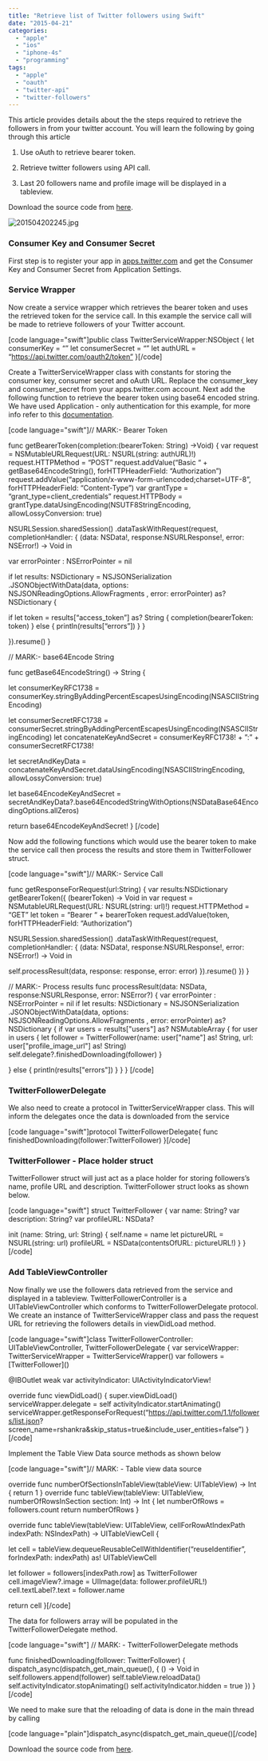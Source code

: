 ```yaml
---
title: "Retrieve list of Twitter followers using Swift"
date: "2015-04-21"
categories: 
  - "apple"
  - "ios"
  - "iphone-4s"
  - "programming"
tags: 
  - "apple"
  - "oauth"
  - "twitter-api"
  - "twitter-followers"
---
```


This article provides details about the the steps required to retrieve the followers in from your twitter account. You will learn the following by going through this article

1. Use oAuth to retrieve bearer token.

3. Retrieve twitter followers using API call.

5. Last 20 followers name and profile image will be displayed in a tableview.

Download the source code from [here](https://github.com/rshankras/SwiftDemo).

![201504202245.jpg](images/201504202245.jpg)

### Consumer Key and Consumer Secret

First step is to register your app in [apps.twitter.com](https://apps.twitter.com) and get the Consumer Key and Consumer Secret from Application Settings.

### Service Wrapper

Now create a service wrapper which retrieves the bearer token and uses the retrieved token for the service call. In this example the service call will be made to retrieve followers of your Twitter account.  

\[code language="swift"\]public class TwitterServiceWrapper:NSObject { let consumerKey = “” let consumerSecret = “” let authURL = “https://api.twitter.com/oauth2/token” }\[/code\]

Create a TwitterServiceWrapper class with constants for storing the consumer key, consumer secret and oAuth URL. Replace the consumer\_key and consumer\_secret from your apps.twitter.com account. Next add the following function to retrieve the bearer token using base64 encoded string. We have used Application - only authentication for this example, for more info refer to this [documentation](https://dev.twitter.com/oauth/application-only).  

\[code language="swift"\]// MARK:- Bearer Token

func getBearerToken(completion:(bearerToken: String) -&gt;Void) { var request = NSMutableURLRequest(URL: NSURL(string: authURL)!) request.HTTPMethod = “POST” request.addValue(“Basic “ + getBase64EncodeString(), forHTTPHeaderField: “Authorization”) request.addValue(“application/x-www-form-urlencoded;charset=UTF-8”, forHTTPHeaderField: “Content-Type”) var grantType = “grant\_type=client\_credentials” request.HTTPBody = grantType.dataUsingEncoding(NSUTF8StringEncoding, allowLossyConversion: true)

NSURLSession.sharedSession() .dataTaskWithRequest(request, completionHandler: { (data: NSData!, response:NSURLResponse!, error: NSError!) -&gt; Void in

var errorPointer : NSErrorPointer = nil

if let results: NSDictionary = NSJSONSerialization .JSONObjectWithData(data, options: NSJSONReadingOptions.AllowFragments , error: errorPointer) as? NSDictionary {

if let token = results\[“access\_token”\] as? String { completion(bearerToken: token) } else { println(results\[“errors”\]) } }

}).resume() }

// MARK:- base64Encode String

func getBase64EncodeString() -&gt; String {

let consumerKeyRFC1738 = consumerKey.stringByAddingPercentEscapesUsingEncoding(NSASCIIStringEncoding)

let consumerSecretRFC1738 = consumerSecret.stringByAddingPercentEscapesUsingEncoding(NSASCIIStringEncoding) let concatenateKeyAndSecret = consumerKeyRFC1738! + ”:” + consumerSecretRFC1738!

let secretAndKeyData = concatenateKeyAndSecret.dataUsingEncoding(NSASCIIStringEncoding, allowLossyConversion: true)

let base64EncodeKeyAndSecret = secretAndKeyData?.base64EncodedStringWithOptions(NSDataBase64EncodingOptions.allZeros)

return base64EncodeKeyAndSecret! } \[/code\]

Now add the following functions which would use the bearer token to make the service call then process the results and store them in TwitterFollower struct.  

\[code language="swift"\]// MARK:- Service Call

func getResponseForRequest(url:String) { var results:NSDictionary getBearerToken({ (bearerToken) -&gt; Void in var request = NSMutableURLRequest(URL: NSURL(string: url)!) request.HTTPMethod = “GET” let token = “Bearer “ + bearerToken request.addValue(token, forHTTPHeaderField: “Authorization”)

NSURLSession.sharedSession() .dataTaskWithRequest(request, completionHandler: { (data: NSData!, response:NSURLResponse!, error: NSError!) -&gt; Void in

self.processResult(data, response: response, error: error) }).resume() }) }

// MARK:- Process results func processResult(data: NSData, response:NSURLResponse, error: NSError?) { var errorPointer : NSErrorPointer = nil if let results: NSDictionary = NSJSONSerialization .JSONObjectWithData(data, options: NSJSONReadingOptions.AllowFragments , error: errorPointer) as? NSDictionary { if var users = results\["users"\] as? NSMutableArray { for user in users { let follower = TwitterFollower(name: user\["name"\] as! String, url: user\["profile\_image\_url"\] as! String) self.delegate?.finishedDownloading(follower) }

} else { println(results\["errors"\]) } } } \[/code\]

### TwitterFollowerDelegate

We also need to create a protocol in TwitterServiceWrapper class. This will inform the delegates once the data is downloaded from the service

\[code language="swift"\]protocol TwitterFollowerDelegate{ func finishedDownloading(follower:TwitterFollower) }\[/code\]

  

### TwitterFollower - Place holder struct

TwitterFollower struct will just act as a place holder for storing followers’s name, profile URL and description. TwitterFollower struct looks as shown below.

\[code language="swift"\] struct TwitterFollower { var name: String? var description: String? var profileURL: NSData?

init (name: String, url: String) { self.name = name let pictureURL = NSURL(string: url) profileURL = NSData(contentsOfURL: pictureURL!) } }\[/code\]

### Add TableViewController

Now finally we use the followers data retrieved from the service and displayed in a tableview. TwitterFollowerController is a UITableViewController which conforms to TwitterFollowerDelegate protocol. We create an instance of TwitterServiceWrapper class and pass the request URL for retrieving the followers details in viewDidLoad method.  

\[code language="swift"\]class TwitterFollowerController: UITableViewController, TwitterFollowerDelegate { var serviceWrapper: TwitterServiceWrapper = TwitterServiceWrapper() var followers = \[TwitterFollower\]()

@IBOutlet weak var activityIndicator: UIActivityIndicatorView!

override func viewDidLoad() { super.viewDidLoad() serviceWrapper.delegate = self activityIndicator.startAnimating() serviceWrapper.getResponseForRequest(“https://api.twitter.com/1.1/followers/list.json? screen\_name=rshankra&amp;skip\_status=true&amp;include\_user\_entities=false”) }\[/code\]

Implement the Table View Data source methods as shown below  

\[code language="swift"\]// MARK: - Table view data source

override func numberOfSectionsInTableView(tableView: UITableView) -&gt; Int { return 1 } override func tableView(tableView: UITableView, numberOfRowsInSection section: Int) -&gt; Int { let numberOfRows = followers.count return numberOfRows }

override func tableView(tableView: UITableView, cellForRowAtIndexPath indexPath: NSIndexPath) -&gt; UITableViewCell {

let cell = tableView.dequeueReusableCellWithIdentifier(“reuseIdentifier”, forIndexPath: indexPath) as! UITableViewCell

let follower = followers\[indexPath.row\] as TwitterFollower cell.imageView?.image = UIImage(data: follower.profileURL!) cell.textLabel?.text = follower.name

return cell }\[/code\]

The data for followers array will be populated in the TwitterFollowerDelegate method.

\[code language="swift"\] // MARK: - TwitterFollowerDelegate methods

func finishedDownloading(follower: TwitterFollower) { dispatch\_async(dispatch\_get\_main\_queue(), { () -&gt; Void in self.followers.append(follower) self.tableView.reloadData() self.activityIndicator.stopAnimating() self.activityIndicator.hidden = true }) }\[/code\]

We need to make sure that the reloading of data is done in the main thread by calling

\[code language="plain"\]dispatch\_async(dispatch\_get\_main\_queue()\[/code\]

Download the source code from [here](https://github.com/rshankras/SwiftDemo).

